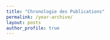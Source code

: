 ```yaml
---
title: "Chronologie des Publications"
permalink: /year-archive/
layout: posts
author_profile: true
---
```

